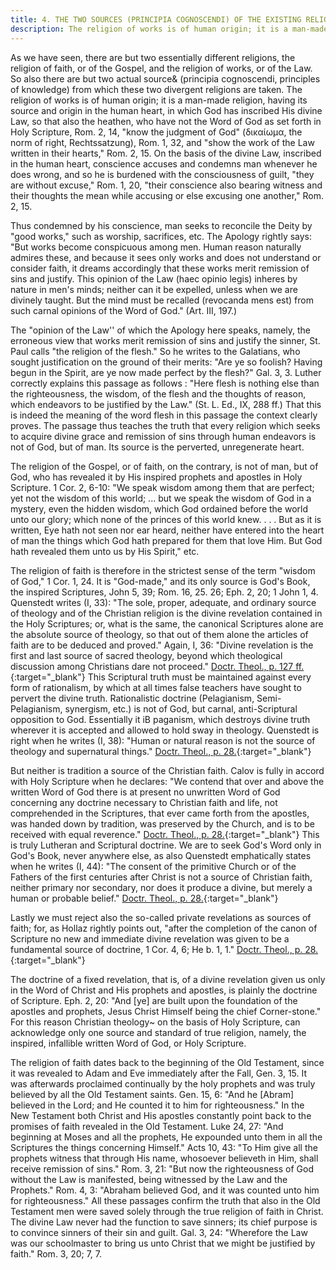 ```yaml
---
title: 4. THE TWO SOURCES (PRINCIPIA COGNOSCENDI) OF THE EXISTING RELIGIONS.
description: The religion of works is of human origin; it is a man-made religion, having its source and origin in the human heart...
---
```


As we have seen, there are but two essentially different religions, the religion of faith, or of the Gospel, and the religion of works, or of the Law. So also there are but two actual source& (principia cognoscendi, principles of knowledge) from which these two divergent religions are taken. The religion of works is of human origin; it is a man-made religion, having its source and origin in the human heart, in which God has inscribed His divine Law, so that also the heathen, who have not the Word of God as set forth in Holy Scripture, Rom. 2, 14, "know the judgment of God" (δικαίωμα, the norm of right, Rechtssatzung), Rom. 1, 32, and "show the work of the Law written in their hearts," Rom. 2, 15. On the basis of the divine Law, inscribed in the human heart, conscience accuses and condemns man whenever he does wrong, and so he is burdened with the consciousness of guilt, "they are without excuse," Rom. 1, 20, "their conscience also bearing witness and their thoughts the mean while accusing or else excusing one another," Rom. 2, 15.

Thus condemned by his conscience, man seeks to reconcile the Deity by "good works," such as worship, sacrifices, etc. The Apology rightly says: "But works become conspicuous among men. Human reason naturally admires these, and because it sees only works and does not understand or consider faith, it dreams accordingly that these works merit remission of sins and justify. This opinion of the Law (haec opinio legis) inheres by nature in men's minds; neither can it be expelled, unless when we are divinely taught. But the mind must be recalled (revocanda mens est) from such carnal opinions of the Word of God." (Art. III, 197.)

The "opinion of the Law'' of which the Apology here speaks, namely, the erroneous view that works merit remission of sins and justify the sinner, St. Paul calls "the religion of the flesh." So he writes to the Galatians, who sought justification on the ground of their merits: "Are ye so foolish? Having begun in the Spirit, are ye now made perfect by the flesh?" Gal. 3, 3. Luther correctly explains this passage as follows : "Here flesh is nothing else than the righteousness, the wisdom, of the flesh and the thoughts of reason, which endeavors to be justified by the Law." (St. L. Ed., IX, 288 ff.) That this is indeed the meaning of the word flesh in this passage the context clearly proves. The passage thus teaches the truth that every religion which seeks to acquire divine grace and remission of sins through human endeavors is not of God, but of man. Its source is the perverted, unregenerate heart.

The religion of the Gospel, or of faith, on the contrary, is not of man, but of God, who has revealed it by His inspired prophets and apostles in Holy Scripture. 1 Cor. 2, 6-10: "We speak wisdom among them that are perfect; yet not the wisdom of this world; ... but we speak the wisdom of God in a mystery, even the hidden wisdom, which God ordained before the world unto our glory; which none of the princes of this world knew. . . . But as it is written, Eye hath not seen nor ear heard, neither have entered into the heart of man the things which God hath prepared for them that love Him. But God hath revealed them unto us by His Spirit," etc.

The religion of faith is therefore in the strictest sense of the term "wisdom of God," 1 Cor. 1, 24. It is "God-made," and its only source is God's Book, the inspired Scriptures, John 5, 39; Rom. 16, 25. 26; Eph. 2, 20; 1 John 1, 4. Quenstedt writes (I, 33): "The sole, proper, adequate, and ordinary source of theology and of the Christian religion is the divine revelation contained in the Holy Scriptures; or, what is the same, the canonical Scriptures alone are the absolute source of theology, so that out of them alone the articles of faith are to be deduced and proved." Again, I, 36: "Divine revelation is the first and last source of sacred theology, beyond which theological discussion among Christians dare not proceed." [Doctr. Theol., p. 127 ff.](https://archive.org/details/doctrinaltheolog00schmuoft/page/n133/mode/2up){:target="_blank"} This Scriptural truth must be maintained against every form of rationalism, by which at all times false teachers have sought to pervert the divine truth. Rationalistic doctrine (Pelagianism, Semi-Pelagianism, synergism, etc.) is not of God, but carnal, anti-Scriptural opposition to God. Essentially it iB paganism, which destroys divine truth wherever it is accepted and allowed to hold sway in theology. Quenstedt is right when he writes (I, 38): "Human or natural reason is not the source of theology and supernatural things." [Doctr. Theol., p. 28.](https://archive.org/details/doctrinaltheolog00schmuoft/page/n35/mode/2up){:target="_blank"}

But neither is tradition a source of the Christian faith. Calov is fully in accord with Holy Scripture when he declares: "We contend that over and above the written Word of God there is at present no unwritten Word of God concerning any doctrine necessary to Christian faith and life, not comprehended in the Scriptures, that ever came forth from the apostles, was handed down by tradition, was preserved by the Church, and is to be received with equal reverence." [Doctr. Theol., p. 28.](https://archive.org/details/doctrinaltheolog00schmuoft/page/n35/mode/2up){:target="_blank"} This is truly Lutheran and Scriptural doctrine. We are to seek God's Word only in God's Book, never anywhere else, as also Quenstedt emphatically states when he writes (I, 44): "The consent of the primitive Church or of the Fathers of the first centuries after Christ is not a source of Christian faith, neither primary nor secondary, nor does it produce a divine, but merely a human or probable belief." [Doctr. Theol., p. 28.](https://archive.org/details/doctrinaltheolog00schmuoft/page/n35/mode/2up){:target="_blank"}

Lastly we must reject also the so-called private revelations as sources of faith; for, as Hollaz rightly points out, "after the completion of the canon of Scripture no new and immediate divine revelation was given to be a fundamental source of doctrine, 1 Cor. 4, 6; He b. 1, 1." [Doctr. Theol., p. 28.](https://archive.org/details/doctrinaltheolog00schmuoft/page/n35/mode/2up){:target="_blank"}

The doctrine of a fixed revelation, that is, of a divine revelation given us only in the Word of Christ and His prophets and apostles, is plainly the doctrine of Scripture. Eph. 2, 20: "And [ye] are built upon the foundation of the apostles and prophets, Jesus Christ Himself being the chief Corner-stone." For this reason Christian theology~ on the basis of Holy Scripture, can acknowledge only one source and standard of true religion, namely, the inspired, infallible written Word of God, or Holy Scripture.

The religion of faith dates back to the beginning of the Old Testament, since it was revealed to Adam and Eve immediately after the Fall, Gen. 3, 15. It was afterwards proclaimed continually by the holy prophets and was truly believed by all the Old Testament saints. Gen. 15, 6: "And he [Abram] believed in the Lord; and He counted it to him for righteousness." In the New Testament both Christ and His apostles constantly point back to the promises of faith revealed in the Old Testament. Luke 24, 27: "And beginning at Moses and all the prophets, He expounded unto them in all the Scriptures the things concerning Himself." Acts 10, 43: "To Him give all the prophets witness that through His name, whosoever believeth in Him, shall receive remission of sins." Rom. 3, 21: "But now the righteousness of God without the Law is manifested, being witnessed by the Law and the Prophets." Rom. 4, 3: "Abraham believed God, and it was counted unto him for righteousness." All these passages confirm the truth that also in the Old Testament men were saved solely through the true religion of faith in Christ. The divine Law never had the function to save sinners; its chief purpose is to convince sinners of their sin and guilt. Gal. 3, 24: "Wherefore the Law was our schoolmaster to bring us unto Christ that we might be justified by faith." Rom. 3, 20; 7, 7.
